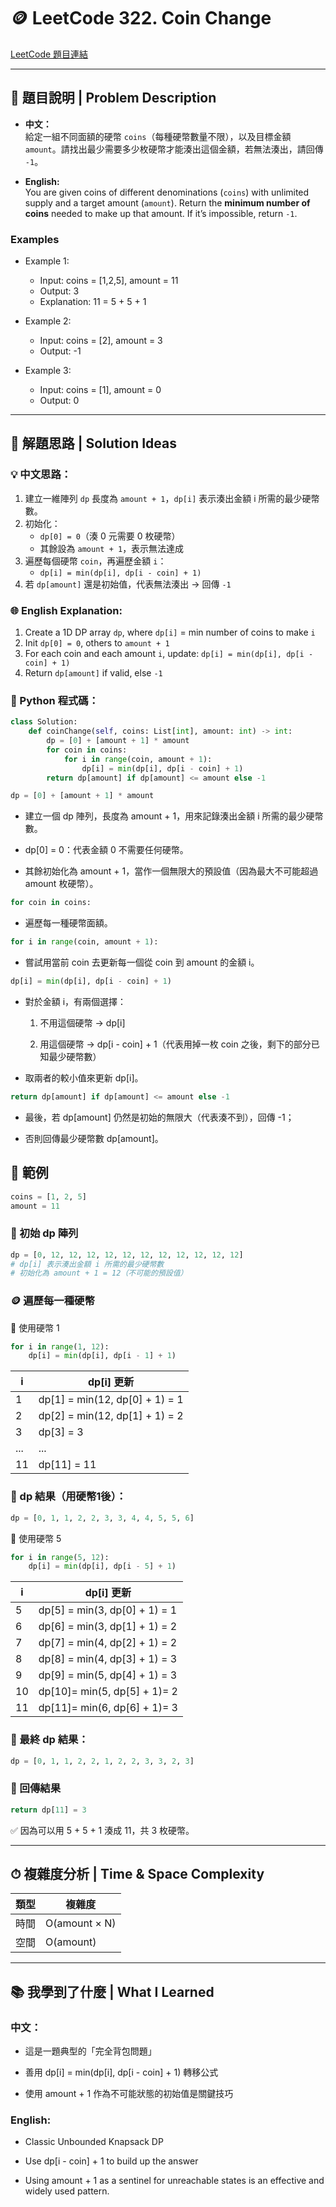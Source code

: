 # 🪙 LeetCode 322. Coin Change
[LeetCode 題目連結](https://leetcode.com/problems/coin-change/)

---

## 📘 題目說明 | Problem Description

- **中文：**  
  給定一組不同面額的硬幣 `coins`（每種硬幣數量不限），以及目標金額 `amount`。請找出最少需要多少枚硬幣才能湊出這個金額，若無法湊出，請回傳 `-1`。

- **English:**  
  You are given coins of different denominations (`coins`) with unlimited supply and a target amount (`amount`). Return the **minimum number of coins** needed to make up that amount. If it’s impossible, return `-1`.

### Examples
- Example 1:

    - Input: coins = [1,2,5], amount = 11
    - Output: 3
    - Explanation: 11 = 5 + 5 + 1

- Example 2:

    - Input: coins = [2], amount = 3
    - Output: -1

- Example 3:

    - Input: coins = [1], amount = 0
    - Output: 0

---

## 🧠 解題思路 | Solution Ideas

### 💡 中文思路：
1. 建立一維陣列 `dp` 長度為 `amount + 1`，`dp[i]` 表示湊出金額 i 所需的最少硬幣數。
2. 初始化：
   - `dp[0] = 0`（湊 0 元需要 0 枚硬幣）
   - 其餘設為 `amount + 1`，表示無法達成
3. 遍歷每個硬幣 `coin`，再遍歷金額 `i`：
   - `dp[i] = min(dp[i], dp[i - coin] + 1)`
4. 若 `dp[amount]` 還是初始值，代表無法湊出 → 回傳 `-1`

### 🌐 English Explanation:
1. Create a 1D DP array `dp`, where `dp[i]` = min number of coins to make `i`
2. Init `dp[0] = 0`, others to `amount + 1`
3. For each coin and each amount `i`, update:
   `dp[i] = min(dp[i], dp[i - coin] + 1)`
4. Return `dp[amount]` if valid, else `-1`

### 🧩 Python 程式碼：
```python
class Solution:
    def coinChange(self, coins: List[int], amount: int) -> int:
        dp = [0] + [amount + 1] * amount
        for coin in coins:
            for i in range(coin, amount + 1):
                dp[i] = min(dp[i], dp[i - coin] + 1)
        return dp[amount] if dp[amount] <= amount else -1
```
```python
dp = [0] + [amount + 1] * amount
```
- 建立一個 dp 陣列，長度為 amount + 1，用來記錄湊出金額 i 所需的最少硬幣數。

- dp[0] = 0：代表金額 0 不需要任何硬幣。

- 其餘初始化為 amount + 1，當作一個無限大的預設值（因為最大不可能超過 amount 枚硬幣）。
```python
for coin in coins:
```
- 遍歷每一種硬幣面額。
```python
for i in range(coin, amount + 1):
```
- 嘗試用當前 coin 去更新每一個從 coin 到 amount 的金額 i。
```python 
dp[i] = min(dp[i], dp[i - coin] + 1)
```
- 對於金額 i，有兩個選擇：

    1. 不用這個硬幣 → dp[i]

    2. 用這個硬幣 → dp[i - coin] + 1（代表用掉一枚 coin 之後，剩下的部分已知最少硬幣數）

- 取兩者的較小值來更新 dp[i]。
```python
return dp[amount] if dp[amount] <= amount else -1
```
- 最後，若 dp[amount] 仍然是初始的無限大（代表湊不到），回傳 -1；

- 否則回傳最少硬幣數 dp[amount]。

## 🧪 範例
```python
coins = [1, 2, 5]
amount = 11
```
### 🧮 初始 dp 陣列
```python
dp = [0, 12, 12, 12, 12, 12, 12, 12, 12, 12, 12, 12]
# dp[i] 表示湊出金額 i 所需的最少硬幣數
# 初始化為 amount + 1 = 12（不可能的預設值）
```
### 🪙 遍歷每一種硬幣
🔹 使用硬幣 1
```python
for i in range(1, 12):
    dp[i] = min(dp[i], dp[i - 1] + 1)
```
| i   | dp\[i] 更新                        |
| --- | -------------------------------- |
| 1   | dp\[1] = min(12, dp\[0] + 1) = 1 |
| 2   | dp\[2] = min(12, dp\[1] + 1) = 2 |
| 3   | dp\[3] = 3                       |
| ... | ...                              |
| 11  | dp\[11] = 11                     |

### 🔧 dp 結果（用硬幣1後）：
```python
dp = [0, 1, 1, 2, 2, 3, 3, 4, 4, 5, 5, 6]
```
🔹 使用硬幣 5
```python
for i in range(5, 12):
    dp[i] = min(dp[i], dp[i - 5] + 1)
```
| i  | dp\[i] 更新                       |
| -- | ------------------------------- |
| 5  | dp\[5] = min(3, dp\[0] + 1) = 1 |
| 6  | dp\[6] = min(3, dp\[1] + 1) = 2 |
| 7  | dp\[7] = min(4, dp\[2] + 1) = 2 |
| 8  | dp\[8] = min(4, dp\[3] + 1) = 3 |
| 9  | dp\[9] = min(5, dp\[4] + 1) = 3 |
| 10 | dp\[10]= min(5, dp\[5] + 1)= 2  |
| 11 | dp\[11]= min(6, dp\[6] + 1)= 3  |

### 🔧 最終 dp 結果：
```python
dp = [0, 1, 1, 2, 2, 1, 2, 2, 3, 3, 2, 3]
```
### 🎯 回傳結果
```python
return dp[11] = 3
```
✅ 因為可以用 5 + 5 + 1 湊成 11，共 3 枚硬幣。

---

## ⏱ 複雜度分析 | Time & Space Complexity
| 類型 | 複雜度           |
| -- | ------------- |
| 時間 | O(amount × N) |
| 空間 | O(amount)     |

---

## 📚 我學到了什麼 | What I Learned
### 中文：

- 這是一題典型的「完全背包問題」

- 善用 dp[i] = min(dp[i], dp[i - coin] + 1) 轉移公式

- 使用 amount + 1 作為不可能狀態的初始值是關鍵技巧

### English:

- Classic Unbounded Knapsack DP

- Use dp[i - coin] + 1 to build up the answer

- Using amount + 1 as a sentinel for unreachable states is an effective and widely used pattern.